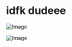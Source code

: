 # idfk dudeee

![Image](https://github.com/user-attachments/assets/fcc3fb10-1443-40e2-a3e7-2f6562399978)

![Image](https://github.com/user-attachments/assets/cb527d11-8122-42f7-9ed7-64faf427e1b8)
